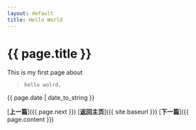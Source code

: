 ```yaml
---
layout: default  
title: Hello World  
---
```


# {{ page.title }}
This is my first page about  
>     hello wolrd.  

{{ page.date | date_to_string }}  

[**上一篇**]({{ page.next }})  [**返回主页**]({{ site.baseurl }})  [**下一篇**]({{ page.content }})  
